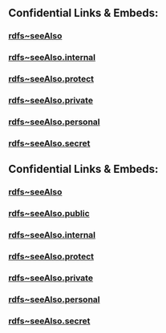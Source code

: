 
## Confidential Links & Embeds: 

### [rdfs~seeAlso](../../../../_public/W3C/RDF(Resource_Description_Framework)/RDF~Relations/rdfs~seeAlso.md) 

### [rdfs~seeAlso.internal](../../../../_internal/W3C/RDF(Resource_Description_Framework)/RDF~Relations/rdfs~seeAlso.internal.md) 

### [rdfs~seeAlso.protect](../../../../_protect/W3C/RDF(Resource_Description_Framework)/RDF~Relations/rdfs~seeAlso.protect.md) 

### [rdfs~seeAlso.private](../../../../_private/W3C/RDF(Resource_Description_Framework)/RDF~Relations/rdfs~seeAlso.private.md) 

### [rdfs~seeAlso.personal](../../../../_personal/W3C/RDF(Resource_Description_Framework)/RDF~Relations/rdfs~seeAlso.personal.md) 

### [rdfs~seeAlso.secret](../../../../_secret/W3C/RDF(Resource_Description_Framework)/RDF~Relations/rdfs~seeAlso.secret.md) 


## Confidential Links & Embeds: 

### [rdfs~seeAlso](/_Standards/W3C/RDF(Resource_Description_Framework)/RDF~Relations/rdfs~seeAlso.md) 

### [rdfs~seeAlso.public](/_public/W3C/RDF(Resource_Description_Framework)/RDF~Relations/rdfs~seeAlso.public.md) 

### [rdfs~seeAlso.internal](/_internal/W3C/RDF(Resource_Description_Framework)/RDF~Relations/rdfs~seeAlso.internal.md) 

### [rdfs~seeAlso.protect](/_protect/W3C/RDF(Resource_Description_Framework)/RDF~Relations/rdfs~seeAlso.protect.md) 

### [rdfs~seeAlso.private](/_private/W3C/RDF(Resource_Description_Framework)/RDF~Relations/rdfs~seeAlso.private.md) 

### [rdfs~seeAlso.personal](/_personal/W3C/RDF(Resource_Description_Framework)/RDF~Relations/rdfs~seeAlso.personal.md) 

### [rdfs~seeAlso.secret](/_secret/W3C/RDF(Resource_Description_Framework)/RDF~Relations/rdfs~seeAlso.secret.md)

